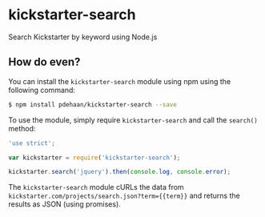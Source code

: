 # kickstarter-search

Search Kickstarter by keyword using Node.js

## How do even?

You can install the `kickstarter-search` module using npm using the following command:

```sh
$ npm install pdehaan/kickstarter-search --save
```

To use the module, simply require `kickstarter-search` and call the `search()` method:

```js
'use strict';

var kickstarter = require('kickstarter-search');

kickstarter.search('jquery').then(console.log, console.error);
```

The `kickstarter-search` module cURLs the data from `kickstarter.com/projects/search.json?term={{term}}` and returns the results as JSON (using promises).
